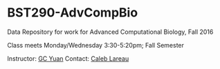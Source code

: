 # BST290-AdvCompBio
Data Repository for work for Advanced Computational Biology, Fall 2016

Class meets Monday/Wednesday 3:30-5:20pm; Fall Semester

Instructor: [GC Yuan](http://bcb.dfci.harvard.edu/~gcyuan/)
Contact: [Caleb Lareau](mailto:caleblareau@g.harvard.edu)

